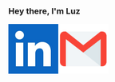 ### Hey there, I'm Luz

<a href="https://www.linkedin.com/in/luz-alejandra-rodriguez-gutierrez/" target="blank"><img align="left" src="https://github.com/luzaleja/luzaleja/blob/main/li.jpg?raw=true" height="100px" width="100px" /></a>

<a href="mailto:rodriguezg.luzaleja@gmail.com" target="blank"><img align="left" src="https://raw.githubusercontent.com/luzaleja/luzaleja/main/gmailpic.webp" height="100px" width="100px" /></a>

<!--
**luzaleja/luzaleja** is a ✨ _special_ ✨ repository because its `README.md` (this file) appears on your GitHub profile.

Here are some ideas to get you started:

- 🔭 I’m currently working on ...
- 🌱 I’m currently learning ...
- 📫 How to reach me: ...
-->
